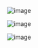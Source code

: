 ![image](https://github.com/batesonmatt/ConfigManager/assets/107011222/9e4977c8-537d-445c-b0f6-65cb09b31194)

![image](https://github.com/batesonmatt/ConfigManager/assets/107011222/ff49f7d2-c90f-4bfe-ab6f-755eb49905dc)

![image](https://github.com/batesonmatt/ConfigManager/assets/107011222/606b72b6-65d8-4b21-b8d1-9dfd62d0da21)

